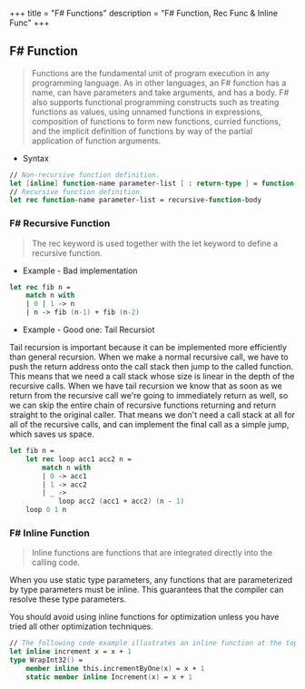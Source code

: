 +++
title = "F# Functions"
description = "F# Function, Rec Func & Inline Func"
+++


## F# Function
> Functions are the fundamental unit of program execution in any programming language. As in other languages, an F# function has a name, can have parameters and take arguments, and has a body. F# also supports functional programming constructs such as treating functions as values, using unnamed functions in expressions, composition of functions to form new functions, curried functions, and the implicit definition of functions by way of the partial application of function arguments.

- Syntax

```fsharp
// Non-recursive function definition.
let [inline] function-name parameter-list [ : return-type ] = function-body
// Recursive function definition.
let rec function-name parameter-list = recursive-function-body
```

### F# Recursive Function 

> The rec keyword is used together with the let keyword to define a recursive function.

- Example - Bad implementation

```fsharp 
let rec fib n =
    match n with
    | 0 | 1 -> n
    | n -> fib (n-1) + fib (n-2)
```

- Example - Good one: Tail Recursiot

Tail recursion is important because it can be implemented more efficiently than general recursion. When we make a normal recursive call, we have to push the return address onto the call stack then jump to the called function. This means that we need a call stack whose size is linear in the depth of the recursive calls. When we have tail recursion we know that as soon as we return from the recursive call we're going to immediately return as well, so we can skip the entire chain of recursive functions returning and return straight to the original caller. That means we don't need a call stack at all for all of the recursive calls, and can implement the final call as a simple jump, which saves us space.

```fsharp
let fib n =
    let rec loop acc1 acc2 n =
        match n with
        | 0 -> acc1
        | 1 -> acc2
        | _ ->
            loop acc2 (acc1 + acc2) (n - 1)
    loop 0 1 n
```

### F# Inline Function

> Inline functions are functions that are integrated directly into the calling code.

When you use static type parameters, any functions that are parameterized by type parameters must be inline. This guarantees that the compiler can resolve these type parameters. 

You should avoid using inline functions for optimization unless you have tried all other optimization techniques.


 
```fsharp
// The following code example illustrates an inline function at the top level, an inline instance method, and an inline static method.
let inline increment x = x + 1
type WrapInt32() =
    member inline this.incrementByOne(x) = x + 1
    static member inline Increment(x) = x + 1
```



